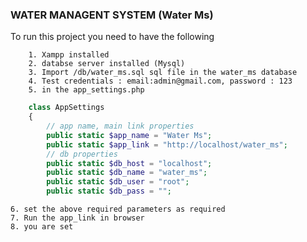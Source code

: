 ### WATER MANAGENT SYSTEM (Water Ms)
To run this project you need to have the following
``` 
    1. Xampp installed 
    2. databse server installed (Mysql)
    3. Import /db/water_ms.sql sql file in the water_ms database
    4. Test credentials : email:admin@gmail.com, password : 123
    5. in the app_settings.php 
```

```php
    class AppSettings
    {
        // app name, main link properties 
        public static $app_name = "Water Ms";
        public static $app_link = "http://localhost/water_ms";
        // db properties
        public static $db_host = "localhost";
        public static $db_name = "water_ms";
        public static $db_user = "root";
        public static $db_pass = "";
```
    6. set the above required parameters as required
    7. Run the app_link in browser 
    8. you are set